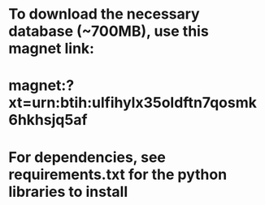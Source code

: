 # To download the necessary database (~700MB), use this magnet link:
# magnet:?xt=urn:btih:ulfihylx35oldftn7qosmk6hkhsjq5af

# For dependencies, see requirements.txt for the python libraries to install